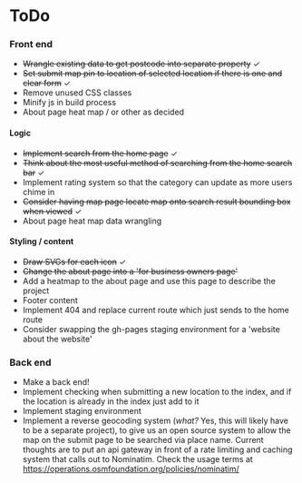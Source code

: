 # ToDo

### Front end

+ ~~Wrangle existing data to get postcode into separate property~~ ✓
+ ~~Set submit map pin to location of selected location if there is one and clear form~~ ✓
+ Remove unused CSS classes
+ Minify js in build process
+ About page heat map / or other as decided

#### Logic

+ ~~Implement search from the home page~~ ✓
+ ~~Think about the most useful method of searching from the home search bar~~ ✓
+ Implement rating system so that the category can update as more users chime in
+ ~~Consider having map page locate map onto search result bounding box when viewed~~ ✓
+ About page heat map data wrangling

#### Styling / content

+ ~~Draw SVGs for each icon~~ ✓
+ ~~Change the about page into a 'for business owners page'~~
+ Add a heatmap to the about page and use this page to describe the project
+ Footer content
+ Implement 404 and replace current route which just sends to the home route
+ Consider swapping the gh-pages staging environment for a 'website about the website'

### Back end

+ Make a back end!
+ Implement checking when submitting a new location to the index, and if the location is already in the index
just add to it
+ Implement staging environment
+ Implement a reverse geocoding system (*what?* Yes, this will likely have to be a separate project), to 
    give us an open source system to allow the map on the submit page to be searched via place name. Current
    thoughts are to put an api gateway in front of a rate limiting and caching system that calls out to Nominatim.
    Check the usage terms at https://operations.osmfoundation.org/policies/nominatim/